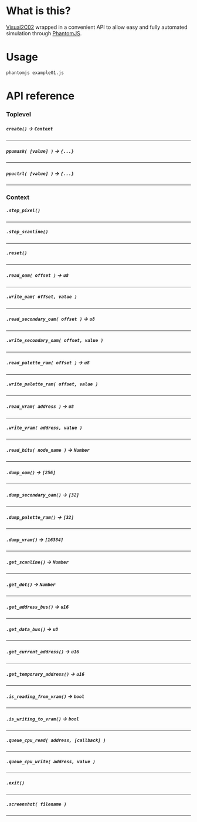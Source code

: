# What is this?

[Visual2C02](http://www.qmtpro.com/~nes/chipimages/visual2c02/) wrapped in a convenient API
to allow easy and fully automated simulation through [PhantomJS](http://phantomjs.org/).

# Usage

`phantomjs example01.js`

# API reference

### Toplevel

##### `create()` -> `Context`
<hr>

##### `ppumask( [value] )` -> `{...}`
<hr>

##### `ppuctrl( [value] )` -> `{...}`
<hr>

### Context

##### `.step_pixel()`
<hr>

##### `.step_scanline()`
<hr>

##### `.reset()`
<hr>

##### `.read_oam( offset )` -> `u8`
<hr>

##### `.write_oam( offset, value )`
<hr>

##### `.read_secondary_oam( offset )` -> `u8`
<hr>

##### `.write_secondary_oam( offset, value )`
<hr>

##### `.read_palette_ram( offset )` -> `u8`
<hr>

##### `.write_palette_ram( offset, value )`
<hr>

##### `.read_vram( address )` -> `u8`
<hr>

##### `.write_vram( address, value )`
<hr>

##### `.read_bits( node_name )` -> `Number`
<hr>

##### `.dump_oam()` -> `[256]`
<hr>

##### `.dump_secondary_oam()` -> `[32]`
<hr>

##### `.dump_palette_ram()` -> `[32]`
<hr>

##### `.dump_vram()` -> `[16384]`
<hr>

##### `.get_scanline()` -> `Number`
<hr>

##### `.get_dot()` -> `Number`
<hr>

##### `.get_address_bus()` -> `u16`
<hr>

##### `.get_data_bus()` -> `u8`
<hr>

##### `.get_current_address()` -> `u16`
<hr>

##### `.get_temporary_address()` -> `u16`
<hr>

##### `.is_reading_from_vram()` -> `bool`
<hr>

##### `.is_writing_to_vram()` -> `bool`
<hr>

##### `.queue_cpu_read( address, [callback] )`
<hr>

##### `.queue_cpu_write( address, value )`
<hr>

##### `.exit()`
<hr>

##### `.screenshot( filename )`
<hr>
